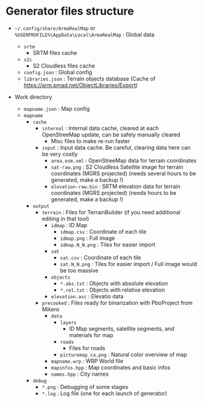 # Generator files structure

- `~/.config/share/ArmaRealMap` or `%USERPROFILE%\AppData\Local\ArmaRealMap` : Global data
  - `srtm`
	- SRTM files cache
  - `s2c`
    - S2 Cloudless files cache
  - `config.json`         : Global config
  - `libraries.json`      : Terrain objects database (Cache of https://arm.pmad.net/ObjectLibraries/Export)

- Work directory
  - `mapname.json` : Map config
  - `mapname`
    - `cache`    
      - `internal` : Internal data cache, cleared at each OpenStreeMap update, can be safely manually cleared
        - Misc files to make re-run faster
      - `input`               : Input data cache. Be careful, clearing data here can be very costly
  	    - `area.osm.xml`      : OpenStreeMap data for terrain coordinates
        - `sat-raw.png`       : S2 Cloudless Satellite image for terrain coordinates   (MGRS projected) (needs several hours to be generated, make a backup !)
  	    - `elevation-raw.bin` : SRTM elevation data for terrain coordinates (MGRS projected) (needs hours to be generated, make a backup !)
    - `output`
      - `terrain`           : Files for TerrainBuilder (if you need additional editing in   that tool)
  	    - `idmap`           : ID Map
  	      - `idmap.csv`     : Coordinate of each tile
  	      - `idmap.png`     : Full image
  		  - `idmap.N_N.png` : Tiles for easier import
  	    - `sat`
  	      - `sat.csv`       : Coordinate of each tile
  		  - `sat.N_N.png`   : Tiles for easier import / Full image would be too massive
  	    - `objects`
  	      - `*.abs.txt`     : Objects with absolute elevation
  	      - `*.rel.txt`     : Objects with relative elevation
		- `elevation.asc`   : Elevatio data
      - `precooked`         : Files ready for binarization with PboProject from Mikero
  	    - `data`
  	      - `layers`
  		    - ID Map segments, satellite segments, and materials for map
          - `roads`
  		    - Files for roads
  	      - `picturemap_ca.png` : Natural color overview of map
  	    - `mapname.wrp`         : WRP World file
  	    - `mapinfos.hpp`        : Map coordinates and basic infos
  	    - `names.hpp`           : City names
    - `debug`    
      - `*.png` : Debugging of some stages
	  - `*.log` : Log file (one for each launch of generator)
